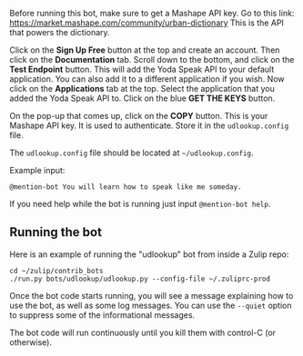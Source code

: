 Before running this bot, make sure to get a Mashape API key.
Go to this link:
<https://market.mashape.com/community/urban-dictionary>
This is the API that powers the dictionary.

Click on the **Sign Up Free** button at the top and create
an account. Then click on the **Documentation** tab. Scroll down to the
bottom, and click on the **Test Endpoint** button.
This will add the Yoda Speak API to your default application. You can
also add it to a different application if you wish. Now click on the
**Applications** tab at the top. Select the application that you added
the Yoda Speak API to. Click on the blue **GET THE KEYS** button.

On the pop-up that comes up, click on the **COPY** button.
This is your Mashape API key. It is used
to authenticate. Store it in the `udlookup.config` file.

The `udlookup.config` file should be located at `~/udlookup.config`.

Example input:

    @mention-bot You will learn how to speak like me someday.

If you need help while the bot is running just input `@mention-bot help`.

## Running the bot

Here is an example of running the "udlookup" bot from
inside a Zulip repo:

    cd ~/zulip/contrib_bots
    ./run.py bots/udlookup/udlookup.py --config-file ~/.zuliprc-prod

Once the bot code starts running, you will see a
message explaining how to use the bot, as well as
some log messages.  You can use the `--quiet` option
to suppress some of the informational messages.

The bot code will run continuously until you kill them with
control-C (or otherwise).
